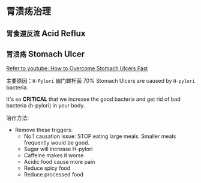 # `胃溃疡治理`

## `胃食道反流` Acid Reflux



## `胃溃疡` Stomach Ulcer
[Refer to youtube: How to Overcome Stomach Ulcers Fast](https://www.youtube.com/watch?v=t2CWjksxo-E)

主要原因：`H-Pylori` 幽门螺杆菌
70% Stomach Ulcers are caused by `H-pylori` bacteria.

It's so **CRITICAL** that we increase the good bacteria and get rid of bad bacteria (h-pylori) in your body.

治疗方法:
- Remove these triggers:
    - No.1 causation issue: STOP eating large meals. Smaller meals frequently would be good.
    - Sugar will increase H-pylori
    - Caffeine makes it worse
    - Acidic food cause more pain
    - Reduce spicy food
    - Reduce processed food
